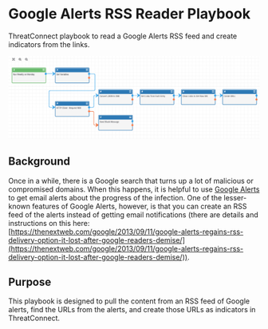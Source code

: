 # Google Alerts RSS Reader Playbook

ThreatConnect playbook to read a Google Alerts RSS feed and create indicators from the links.

![Google Alerts RSS Reader](google_alert_rss_playbook.png)

## Background

Once in a while, there is a Google search that turns up a lot of malicious or compromised domains. When this happens, it is helpful to use [Google Alerts](https://www.google.com/alerts) to get email alerts about the progress of the infection. One of the lesser-known features of Google Alerts, however, is that you can create an RSS feed of the alerts instead of getting email notifications (there are details and instructions on this here: [https://thenextweb.com/google/2013/09/11/google-alerts-regains-rss-delivery-option-it-lost-after-google-readers-demise/](https://thenextweb.com/google/2013/09/11/google-alerts-regains-rss-delivery-option-it-lost-after-google-readers-demise/)).

## Purpose

This playbook is designed to pull the content from an RSS feed of Google alerts, find the URLs from the alerts, and create those URLs as indicators in ThreatConnect.
